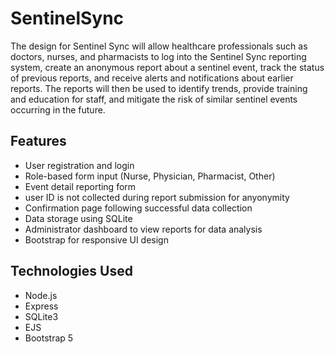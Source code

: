 
# SentinelSync

The design for Sentinel Sync will allow healthcare professionals such as doctors, nurses, and pharmacists to log into the Sentinel Sync reporting system, create an anonymous report about a sentinel event, track the status of previous reports, and receive alerts and notifications about earlier reports. The reports will then be used to identify trends, provide training and education for staff, and mitigate the risk of similar sentinel events occurring in the future. 


## Features

- User registration and login
- Role-based form input (Nurse, Physician, Pharmacist, Other)
- Event detail reporting form
- user ID is not collected during report submission for anyonymity
- Confirmation page following successful data collection
- Data storage using SQLite
- Administrator dashboard to view reports for data analysis
- Bootstrap for responsive UI design

## Technologies Used

- Node.js
- Express
- SQLite3
- EJS
- Bootstrap 5


